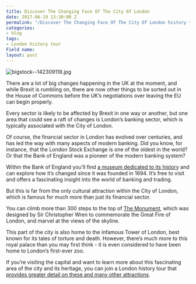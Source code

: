 ```yaml
---
title: Discover The Changing Face Of The City Of London
date: 2017-06-19 13:30:00 Z
permalink: "/Discover The Changing Face Of The City Of London history tour/"
categories:
- blog
tags:
- London history tour
Field name: 
layout: post
---
```


![bigstock--142309118.jpg](/uploads/bigstock--142309118.jpg)

There are a lot of big changes happening in the UK at the moment, and while Brexit is rumbling on, there are now other things to be sorted out in the House of Commons before the UK’s negotiations over leaving the EU can begin properly.

Every sector is likely to be affected by Brexit in one way or another, but one area that could see a raft of changes is London’s banking sector, which is typically associated with the City of London.

Of course, the financial sector in London has evolved over centuries, and has led the way with many aspects of modern banking. Did you know, for instance, that the London Stock Exchange is one of the oldest in the world? Or that the Bank of England was a pioneer of the modern banking system?

Within the Bank of England you’ll find [a museum dedicated to its history](http://www.visitlondon.com/things-to-do/place/611007-bank-of-england-museum) and can explore how it’s changed since it was founded in 1694. It’s free to visit and offers a fascinating insight into the world of banking and trading. 

But this is far from the only cultural attraction within the City of London, which is famous for much more than just its financial sector. 

You can climb more than 300 steps to the top of [The Monument](http://www.visitlondon.com/things-to-do/place/100165-monument), which was designed by Sir Christopher Wren to commemorate the Great Fire of London, and marvel at the views of the skyline. 

This part of the city is also home to the infamous Tower of London, best known for its tales of torture and death. However, there’s much more to this royal palace than you may first think - it is even considered to have been home to London’s first-ever zoo.

If you’re visiting the capital and want to learn more about this fascinating area of the city and its heritage, you can join a London history tour that [provides greater detail on these and many other attractions](http://www.insider-london.co.uk/tours/london-finance-walking-tour/). 

